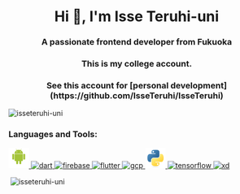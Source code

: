 <h1 align="center">Hi 👋, I'm Isse Teruhi-uni</h1>
<h3 align="center">A passionate frontend developer from Fukuoka</h3>
<h3 align="center">This is my college account. </h3>
<h3 align="center">See this account for [personal development](https://github.com/IsseTeruhi/IsseTeruhi)</h3>

<p align="left"> <img src="https://komarev.com/ghpvc/?username=isseteruhi-uni&label=Profile%20views&color=0e75b6&style=flat" alt="isseteruhi-uni" /> </p>




<h3 align="left">Languages and Tools:</h3>
<p align="left"> <a href="https://developer.android.com" target="_blank" rel="noreferrer"> <img src="https://raw.githubusercontent.com/devicons/devicon/master/icons/android/android-original-wordmark.svg" alt="android" width="40" height="40"/> </a> <a href="https://dart.dev" target="_blank" rel="noreferrer"> <img src="https://www.vectorlogo.zone/logos/dartlang/dartlang-icon.svg" alt="dart" width="40" height="40"/> </a> <a href="https://firebase.google.com/" target="_blank" rel="noreferrer"> <img src="https://www.vectorlogo.zone/logos/firebase/firebase-icon.svg" alt="firebase" width="40" height="40"/> </a> <a href="https://flutter.dev" target="_blank" rel="noreferrer"> <img src="https://www.vectorlogo.zone/logos/flutterio/flutterio-icon.svg" alt="flutter" width="40" height="40"/> </a> <a href="https://cloud.google.com" target="_blank" rel="noreferrer"> <img src="https://www.vectorlogo.zone/logos/google_cloud/google_cloud-icon.svg" alt="gcp" width="40" height="40"/> </a> <a href="https://www.python.org" target="_blank" rel="noreferrer"> <img src="https://raw.githubusercontent.com/devicons/devicon/master/icons/python/python-original.svg" alt="python" width="40" height="40"/> </a> <a href="https://www.tensorflow.org" target="_blank" rel="noreferrer"> <img src="https://www.vectorlogo.zone/logos/tensorflow/tensorflow-icon.svg" alt="tensorflow" width="40" height="40"/> </a> <a href="https://www.adobe.com/products/xd.html" target="_blank" rel="noreferrer"> <img src="https://cdn.worldvectorlogo.com/logos/adobe-xd.svg" alt="xd" width="40" height="40"/> </a> </p>
<p>&nbsp;<img align="center" src="https://github-readme-stats.vercel.app/api?username=isseteruhi-uni&show_icons=true&locale=en" alt="isseteruhi-uni" /></p>

<!--[![Top Langs](https://github-readme-stats.vercel.app/api/top-langs/?username=isseteruhi-uni&count_private=false)](https://github.com/anuraghazra/github-readme-stats)-->
